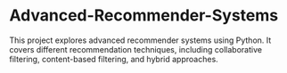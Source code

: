 # Advanced-Recommender-Systems
This project explores advanced recommender systems using Python. It covers different recommendation techniques, including collaborative filtering, content-based filtering, and hybrid approaches.
